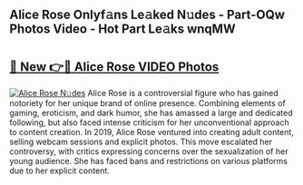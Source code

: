 ## Alice Rose Onlyf𝚊ns Le𝚊ked N𝚞des - Part-OQw Photos Video - Hot Part Le𝚊ks wnqMW

# <h2><a href="http://ab12836.deff.icu/?id=Alice+Rose">🔗 New 👉🔴 Alice Rose VIDEO Photos</a></h2>

[![Alice Rose N𝚞des](https://i.imgur.com/rIISA9y.gif)](http://ab12836.deff.icu/?id=Alice+Rose)
Alice Rose is a controversial figure who has gained notoriety for her unique brand of online presence. Combining elements of gaming, eroticism, and dark humor, she has amassed a large and dedicated following, but also faced intense criticism for her unconventional approach to content creation. In 2019, Alice Rose ventured into creating adult content, selling webcam sessions and explicit photos. This move escalated her controversy, with critics expressing concerns over the sexualization of her young audience. She has faced bans and restrictions on various platforms due to her explicit content.
